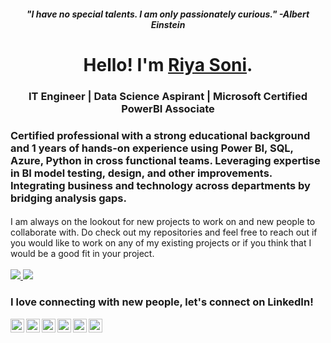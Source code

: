 <h5 align="center">"I have no special talents. I am only passionately curious." <i> -Albert Einstein</i></h5>
<h1 align="center"> Hello! I'm <a href="https://www.linkedin.com/in/riyasoni7/"><b>Riya Soni</b></a>.
<h3 align="center">IT Engineer | Data Science Aspirant | Microsoft Certified PowerBI Associate </h3></h1>
<h3>Certified professional with a strong educational background and 1 years of hands-on experience using Power BI, SQL, Azure, Python in cross functional teams. Leveraging expertise in BI model testing, design, and other improvements. Integrating business and technology across departments by bridging analysis gaps.</h3>
<h4></h4>
I am always on the lookout for new projects to work on and new people to collaborate with. Do check out my repositories and feel free to reach out if you would like to work on any of my existing projects or if you think that I would be a good fit in your project.
<br>
<br>

<a href="https://github.com/riyasoni1">
  <img src="https://github-readme-stats.vercel.app/api/top-langs/?username=riyasoni1&layout=compact&show_icons=true&theme=buefy" />
</a>

<a href="https://github.com/riyasoni1">
  <img src="https://github-readme-stats.vercel.app/api?username=riyasoni1&hide=prs&layout=compact&show_icons=true&theme=buefy" />
</a>
<br>

<h3> I love connecting with new people, let's connect on LinkedIn! </h3>

<a href="https://www.linkedin.com/in/riyasoni7/" target="_blank">
  <img align="left" alt="Riya Soni | Linkedin" width="22px" src="https://cdn0.iconfinder.com/data/icons/typicons-2/24/social-linkedin-256.png" />
</a>
<a href="mailto:riya.soni09@outlook.com" target="_blank">
  <img align="left" alt="Mail me" width="22px" src="https://cdn0.iconfinder.com/data/icons/picons-social/57/67-gmail-256.png" />
</a>
<a href="https://www.instagram.com/soniriya1._/" target="_blank">
  <img align="left" alt="Riya's Instagram" width="22px" src="https://cdn4.iconfinder.com/data/icons/social-media-black-white-2/600/Instagram_glyph_svg-256.png" />
</a>
<a href="https://youtube.com/channel/UC3pIvu-X6FxRHWjGEdbCwDg" target="_blank">
  <img align="left" alt="Riya's Youtube" width="22px" src="https://cdn1.iconfinder.com/data/icons/social-media-outline-6/128/SocialMedia_Youtube-Outline-256.png" />
</a>
<a href="https://twitter.com/riyasonii1?s=08" target="_blank">
  <img align="left" alt="Riya Soni | Twitter" width="22px" src="https://cdn3.iconfinder.com/data/icons/social-media-black-white-2/512/BW_Twitter_glyph_svg-256.png" />
</a>
<a href="https://public.tableau.com/app/profile/riya.soni" target="_blank">
  <img align="left" alt="Riya soni | Tableau" width="22px" src="https://cdn4.iconfinder.com/data/icons/ionicons/512/icon-ios7-plus-empty-256.png" />
</a>
<br>


